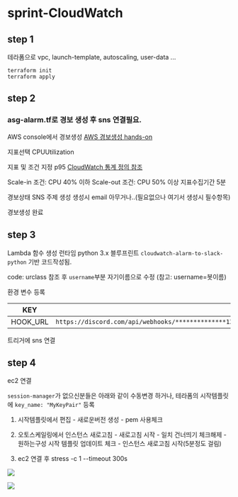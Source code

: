 # sprint-CloudWatch

## step 1

테라폼으로 vpc, launch-template, autoscaling, user-data ...
```
terraform init
terraform apply
```
## step 2
### asg-alarm.tf로 경보 생성 후 sns 연결필요.

AWS console에서 경보생성
[AWS 경보생성 hands-on](https://docs.aws.amazon.com/ko_kr/AmazonCloudWatch/latest/monitoring/US_AlarmAtThresholdEC2.html)

지표선택 CPUUtilization

지표 및 조건 지정 p95
[CloudWatch 통계 정의 참조](https://docs.aws.amazon.com/AmazonCloudWatch/latest/monitoring/Statistics-definitions.html)

Scale-in 조건: CPU 40% 이하
Scale-out 조건: CPU 50% 이상
지표수집기간 5분

경보상태 SNS 주제 생성
생성시 email 아무거나..(필요없으나 여기서 생성시 필수항목)

경보생성 완료

## step 3
Lambda 함수 생성
런타임 python 3.x
블루프린트 `cloudwatch-alarm-to-slack-python` 기반 코드작성됨.

code: urclass 참조 후 `username`부분 자기이름으로 수정 (참고: username=봇이름)

환경 변수 등록

KEY | VALUE
:-:|:-:
HOOK_URL | `https://discord.com/api/webhooks/**************1336/o9yLba95y4asEZywwhZYTqH_RvSUFSV1BPlUjq57ydboPc60xDhJ2lZ28xwNdAwQBYPg`


트리거에 sns 연결

## step 4

ec2 연결 

`session-manager`가 없으신분들은 아래와 같이 수동변경 하거나, 테라폼의 시작템플릿에 `key_name: "MyKeyPair"` 등록

1. 시작템플릿에서 편집 - 새로운버전 생성 - pem 사용체크

2. 오토스케일링에서 인스턴스 새로고침 - 새로고침 시작 - 일치 건너띄기 체크해제 - 원하는구성 시작 템플릿 업데이트 체크 - 인스턴스 새로고침 시작(5분정도 걸림)

3. ec2 연결 후 stress -c 1 --timeout 300s

![](https://velog.velcdn.com/images/jm1225/post/268b76e5-7fd9-4363-916d-8782ae7caeca/image.png)

![](https://velog.velcdn.com/images/jm1225/post/e4aac2b1-cea0-465e-be0b-b466cc3b4105/image.png)
